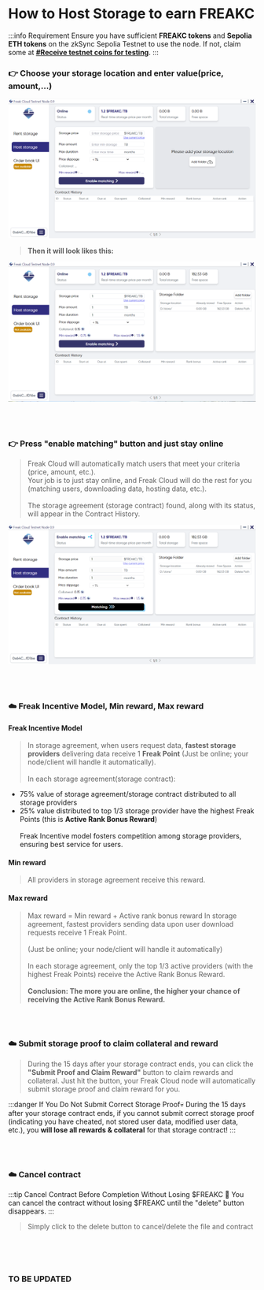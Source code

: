 # How to Host Storage to earn FREAKC

:::info Requirement
Ensure you have sufficient **FREAKC tokens** and **Sepolia ETH tokens** on the zkSync Sepolia Testnet to use the node. If not, claim some at **[#Receive testnet coins for testing](/tutorial/testnet-coin/)**.
:::

### 👉 Choose your storage location and enter value(price, amount,...)

![Host1](/host1.png)

> **Then it will look likes this:**

![Host2](/host2.png)

<br/>
<br/>

### 👉 Press "enable matching" button and just stay online

> Freak Cloud will automatically match users that meet your criteria (price, amount, etc.). 
<br/> Your job is to just stay online, and Freak Cloud will do the rest for you (matching users, downloading data, hosting data, etc.). 
<br/><br/> The storage agreement (storage contract) found, along with its status, will appear in the Contract History.

![Host3](/host3.png)

<br/>
<br/>

### ☁️ Freak Incentive Model, Min reward, Max reward
#### Freak Incentive Model

>In storage agreement, when users request data, **fastest storage providers** delivering data receive 1 **Freak Point**
(Just be online; your node/client will handle it automatically). <br/><br/>
In each storage agreement(storage contract):
* 75% value of storage agreement/storage contract distributed to all storage providers
* 25% value distributed to top 1/3 storage provider have the highest Freak Points (this is **Active Rank Bonus Reward**)<br/><br/>
Freak Incentive model fosters competition among storage providers, ensuring best service for users.



#### Min reward

> All providers in storage agreement receive this reward.

#### Max reward

> Max reward = Min reward + Active rank bonus reward
In storage agreement, fastest providers sending data upon user download requests receive 1 Freak Point.<br/><br/>
(Just be online; your node/client will handle it automatically) <br/><br/>
In each storage agreement, only the top 1/3 active providers (with the highest Freak Points) receive the Active Rank Bonus Reward.<br/><br/>
**Conclusion: The more you are online, the higher your chance of receiving the Active Rank Bonus Reward.**



<br/>
<br/>


### ☁️ Submit storage proof to claim collateral and reward

> During the 15 days after your storage contract ends, you can click the **"Submit Proof and Claim Reward"** button to claim rewards and collateral. Just hit the button, your Freak Cloud node will automatically submit storage proof and claim reward for you.

:::danger If You Do Not Submit Correct Storage Proof💀
During the 15 days after your storage contract ends, if you cannot submit correct storage proof (indicating you have cheated, not stored user data, modified user data, etc.), you **will lose all rewards & collateral** for that storage contract!
:::

<br/>
<br/>

### ☁️ Cancel contract
:::tip Cancel Contract Before Completion Without Losing $FREAKC 🤑
You can cancel the contract without losing $FREAKC until the "delete" button disappears.
:::

> Simply click to the delete button to cancel/delete the file and contract

<br/>
<br/>
<br/>

### TO BE UPDATED